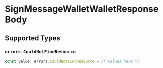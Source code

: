 # SignMessageWalletWalletResponseBody


## Supported Types

### `errors.CouldNotFindResource`

```typescript
const value: errors.CouldNotFindResource = /* values here */
```


